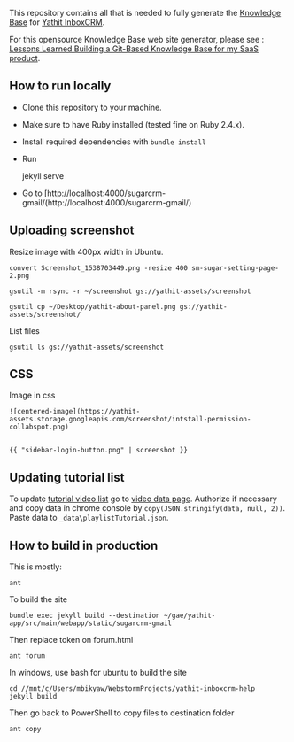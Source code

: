 This repository contains all that is needed to fully generate the [Knowledge Base](https://www.yathit.com/sugarcrm-gmail/) for [Yathit InboxCRM](https://www.yathit.com).

For this opensource Knowledge Base web site generator, please see : [Lessons Learned Building a Git-Based Knowledge Base for my SaaS product](https://www.wisecashhq.com/blog/lessons-learned-creating-a-git-based-knowledge-base-for-my-saas-product).


## How to run locally

* Clone this repository to your machine.
* Make sure to have Ruby installed (tested fine on Ruby 2.4.x).
* Install required dependencies with `bundle install`
* Run 

    jekyll serve
    
* Go to [http://localhost:4000/sugarcrm-gmail/(http://localhost:4000/sugarcrm-gmail/)

## Uploading screenshot

Resize image with 400px width in Ubuntu.  
  
    convert Screenshot_1538703449.png -resize 400 sm-sugar-setting-page-2.png
    
    gsutil -m rsync -r ~/screenshot gs://yathit-assets/screenshot 
    
    gsutil cp ~/Desktop/yathit-about-panel.png gs://yathit-assets/screenshot/
    
List files

    gsutil ls gs://yathit-assets/screenshot   
    
## CSS

Image in css

    ![centered-image](https://yathit-assets.storage.googleapis.com/screenshot/intstall-permission-collabspot.png)
    

    {{ "sidebar-login-button.png" | screenshot }}         

## Updating tutorial list

To update [tutorial video list](https://www.yathit.com/sugarcrm-gmail/tutorial-videos.html) go to [video data page](http://127.0.0.1:4000/sugarcrm-gmail/video-data.html). Authorize if necessary and copy data in chrome console by `copy(JSON.stringify(data, null, 2))`. Paste data to `_data\playlistTutorial.json`.

## How to build in production

This is mostly:

    ant
    
To build the site    

    bundle exec jekyll build --destination ~/gae/yathit-app/src/main/webapp/static/sugarcrm-gmail
   
Then replace token on forum.html 

    ant forum

In windows, use bash for ubuntu to build the site

    cd //mnt/c/Users/mbikyaw/WebstormProjects/yathit-inboxcrm-help
    jekyll build 
       
Then go back to PowerShell to copy files to destination folder
     
    ant copy
